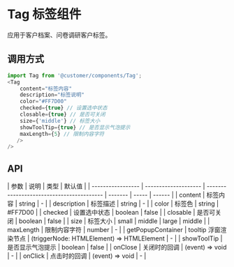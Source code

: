 # Tag 标签组件

应用于客户档案、问卷调研客户标签。

## 调用方式

```javascript
import Tag from '@customer/components/Tag';
<Tag
    content="标签内容"
    description="标签说明"
    color="#FF7D00"
    checked={true} // 设置选中状态
    closable={true} // 是否可关闭
    size={'middle'} // 标签大小
    showToolTip={true} // 是否显示气泡提示
    maxLength={5} // 限制内容字符
   />
/>
```

## API

| 参数              | 说明                 | 类型                                      | 默认值  |
| ----------------- | -------------------- | ----------------------------------------- | ------- | ----- | ------ |
| content           | 标签内容             | string                                    | -       |
| description       | 标签描述             | string                                    | -       |
| color             | 标签色               | string                                    | #FF7D00 |
| checked           | 设置选中状态         | boolean                                   | false   |
| closable          | 是否可关闭           | boolean                                   | false   |
| size              | 标签大小             | small                                     | middle  | large | middle |
| maxLength         | 限制内容字符         | number                                    | -       |
| getPopupContainer | tooltip 浮窗渲染节点 | (triggerNode: HTMLElement) => HTMLElement | -       |
| showToolTip       | 是否显示气泡提示     | boolean                                   | false   |
| onClose           | 关闭时的回调         | (event) => void                           | -       |
| onClick           | 点击时的回调         | (event) => void                           | -       |

